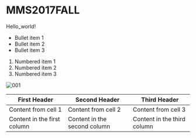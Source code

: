 # MMS2017FALL

Hello_world!

* Bullet item 1
* Bullet item 2
* Bullet item 3

1. Numbered item 1
2. Numbered item 2
3. Numbered item 3

![001](https://i.imgur.com/XWs1jwa.jpg)

First Header | Second Header | Third Header
------------ | ------------- | -------------
Content from cell 1 | Content from cell 2 | Content from cell 3
Content in the first column | Content in the second column | Content in the third column
